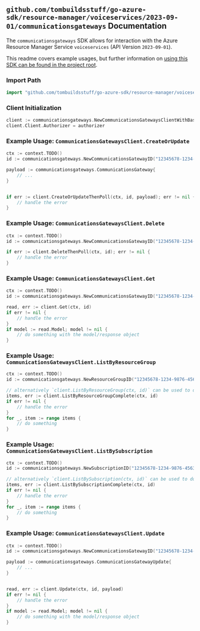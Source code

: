 
## `github.com/tombuildsstuff/go-azure-sdk/resource-manager/voiceservices/2023-09-01/communicationsgateways` Documentation

The `communicationsgateways` SDK allows for interaction with the Azure Resource Manager Service `voiceservices` (API Version `2023-09-01`).

This readme covers example usages, but further information on [using this SDK can be found in the project root](https://github.com/tombuildsstuff/go-azure-sdk/tree/main/docs).

### Import Path

```go
import "github.com/tombuildsstuff/go-azure-sdk/resource-manager/voiceservices/2023-09-01/communicationsgateways"
```


### Client Initialization

```go
client := communicationsgateways.NewCommunicationsGatewaysClientWithBaseURI("https://management.azure.com")
client.Client.Authorizer = authorizer
```


### Example Usage: `CommunicationsGatewaysClient.CreateOrUpdate`

```go
ctx := context.TODO()
id := communicationsgateways.NewCommunicationsGatewayID("12345678-1234-9876-4563-123456789012", "example-resource-group", "communicationsGatewayValue")

payload := communicationsgateways.CommunicationsGateway{
	// ...
}


if err := client.CreateOrUpdateThenPoll(ctx, id, payload); err != nil {
	// handle the error
}
```


### Example Usage: `CommunicationsGatewaysClient.Delete`

```go
ctx := context.TODO()
id := communicationsgateways.NewCommunicationsGatewayID("12345678-1234-9876-4563-123456789012", "example-resource-group", "communicationsGatewayValue")

if err := client.DeleteThenPoll(ctx, id); err != nil {
	// handle the error
}
```


### Example Usage: `CommunicationsGatewaysClient.Get`

```go
ctx := context.TODO()
id := communicationsgateways.NewCommunicationsGatewayID("12345678-1234-9876-4563-123456789012", "example-resource-group", "communicationsGatewayValue")

read, err := client.Get(ctx, id)
if err != nil {
	// handle the error
}
if model := read.Model; model != nil {
	// do something with the model/response object
}
```


### Example Usage: `CommunicationsGatewaysClient.ListByResourceGroup`

```go
ctx := context.TODO()
id := communicationsgateways.NewResourceGroupID("12345678-1234-9876-4563-123456789012", "example-resource-group")

// alternatively `client.ListByResourceGroup(ctx, id)` can be used to do batched pagination
items, err := client.ListByResourceGroupComplete(ctx, id)
if err != nil {
	// handle the error
}
for _, item := range items {
	// do something
}
```


### Example Usage: `CommunicationsGatewaysClient.ListBySubscription`

```go
ctx := context.TODO()
id := communicationsgateways.NewSubscriptionID("12345678-1234-9876-4563-123456789012")

// alternatively `client.ListBySubscription(ctx, id)` can be used to do batched pagination
items, err := client.ListBySubscriptionComplete(ctx, id)
if err != nil {
	// handle the error
}
for _, item := range items {
	// do something
}
```


### Example Usage: `CommunicationsGatewaysClient.Update`

```go
ctx := context.TODO()
id := communicationsgateways.NewCommunicationsGatewayID("12345678-1234-9876-4563-123456789012", "example-resource-group", "communicationsGatewayValue")

payload := communicationsgateways.CommunicationsGatewayUpdate{
	// ...
}


read, err := client.Update(ctx, id, payload)
if err != nil {
	// handle the error
}
if model := read.Model; model != nil {
	// do something with the model/response object
}
```
